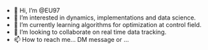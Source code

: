 - 👋 Hi, I’m @EU97
- 👀 I’m interested in dynamics, implementations and data science.
- 🌱 I’m currently learning algorithms for optimization at control field.
- 💞️ I’m looking to collaborate on real time data tracking.
- 📫 How to reach me... DM message or ... 

<!---
EU97/EU97 is a ✨ special ✨ repository because its `README.md` (this file) appears on your GitHub profile.
You can click the Preview link to take a look at your changes.
--->
